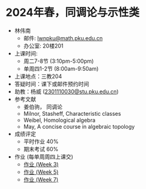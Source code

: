 # 2024年春，同调论与示性类
* 林伟南
    * 邮件: lwnpku@math.pku.edu.cn
    * 办公室: 20楼201
* 上课时间: 
    * 周二7-8节 (3:10pm-5:00pm)
    * 单周四1-2节 (8:00am-9:50am)
* 上课地点：三教204
* 答疑时间：课下或邮件预约时间
* 助教：杨威 (2301110030@stu.pku.edu.cn)
* 参考文献
    * 姜伯驹， 同调论
    * Milnor, Stasheff, Characteristic classes
    * Weibel, Homological algebra
    * May, A concise course in algebraic topology
* 成绩评定
    * 平时作业 40%
    * 期末考试 60%
* 作业 (每单周周四上课交)
    * [作业 (Week 3)](./Week3.pdf)
    * [作业 (Week 5)](./Week5.pdf)
    * [作业 (Week 7)](./Week7.pdf)